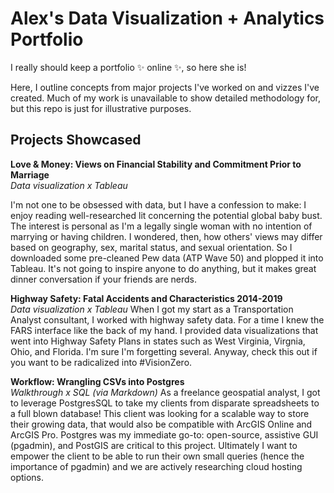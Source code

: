 # Alex's Data Visualization + Analytics Portfolio
I really should keep a portfolio ✨ online ✨, so here she is!

Here, I outline concepts from major projects I've worked on and vizzes I've created. Much of my work is unavailable to show detailed methodology for, but this repo is just for illustrative purposes.

## Projects Showcased
**Love & Money: Views on Financial Stability and Commitment Prior to Marriage** <br>
*Data visualization x Tableau*

I'm not one to be obsessed with data, but I have a confession to make: I enjoy reading well-researched lit concerning the potential global baby bust. The interest is personal as I'm a legally single woman with no intention of marrying or having children. I wondered, then, how others' views may differ based on geography, sex, marital status, and sexual orientation. So I downloaded some pre-cleaned Pew data (ATP Wave 50) and plopped it into Tableau. It's not going to inspire anyone to do anything, but it makes great dinner conversation if your friends are nerds.

**Highway Safety: Fatal Accidents and Characteristics 2014-2019** <br>
*Data visualization x Tableau*
When I got my start as a Transportation Analyst consultant, I worked with highway safety data. For a time I knew the FARS interface like the back of my hand. I provided data visualizations that went into Highway Safety Plans in states such as West Virginia, Virgnia, Ohio, and Florida. I'm sure I'm forgetting several. Anyway, check this out if you want to be radicalized into #VisionZero.

**Workflow: Wrangling CSVs into Postgres** <br>
*Walkthrough x SQL (via Markdown)*
As a freelance geospatial analyst, I got to leverage PostgresSQL to take my clients from disparate spreadsheets to a full blown database! This client was looking for a scalable way to store their growing data, that would also be compatible with ArcGIS Online and ArcGIS Pro. Postgres was my immediate go-to: open-source, assistive GUI (pgadmin), and PostGIS are critical to this project. Ultimately I want to empower the client to be able to run their own small queries (hence the importance of pgadmin) and we are actively researching cloud hosting options.
